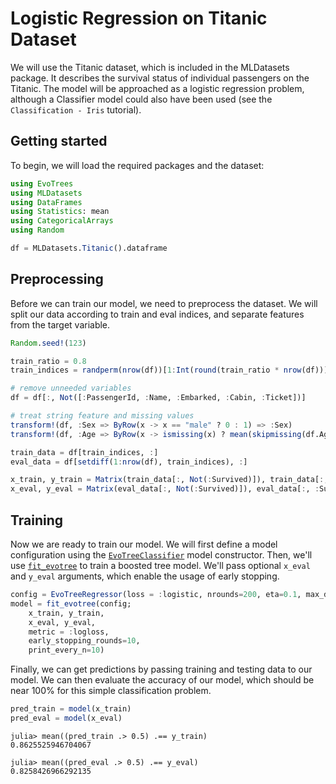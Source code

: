 # Logistic Regression on Titanic Dataset

We will use the Titanic dataset, which is included in the MLDatasets package. It describes the survival status of individual passengers on the Titanic. The model will be approached as a logistic regression problem, although a Classifier model could also have been used (see the `Classification - Iris` tutorial). 

## Getting started

To begin, we will load the required packages and the dataset:

```julia
using EvoTrees
using MLDatasets
using DataFrames
using Statistics: mean
using CategoricalArrays
using Random

df = MLDatasets.Titanic().dataframe
```

## Preprocessing

Before we can train our model, we need to preprocess the dataset. We will split our data according to train and eval indices, and separate features from the target variable.

```julia
Random.seed!(123)

train_ratio = 0.8
train_indices = randperm(nrow(df))[1:Int(round(train_ratio * nrow(df)))]

# remove unneeded variables
df = df[:, Not([:PassengerId, :Name, :Embarked, :Cabin, :Ticket])]

# treat string feature and missing values
transform!(df, :Sex => ByRow(x -> x == "male" ? 0 : 1) => :Sex)
transform!(df, :Age => ByRow(x -> ismissing(x) ? mean(skipmissing(df.Age)) : x) => :Age)

train_data = df[train_indices, :]
eval_data = df[setdiff(1:nrow(df), train_indices), :]

x_train, y_train = Matrix(train_data[:, Not(:Survived)]), train_data[:, :Survived]
x_eval, y_eval = Matrix(eval_data[:, Not(:Survived)]), eval_data[:, :Survived]
```

## Training

Now we are ready to train our model. We will first define a model configuration using the [`EvoTreeClassifier`](@ref) model constructor. 
Then, we'll use [`fit_evotree`](@ref) to train a boosted tree model. We'll pass optional `x_eval` and `y_eval` arguments, which enable the usage of early stopping. 

```julia
config = EvoTreeRegressor(loss = :logistic, nrounds=200, eta=0.1, max_depth=5, rowsample = 0.6, colsample = 0.9)
model = fit_evotree(config;
    x_train, y_train,
    x_eval, y_eval,
    metric = :logloss,
    early_stopping_rounds=10,
    print_every_n=10)
```

Finally, we can get predictions by passing training and testing data to our model. We can then evaluate the accuracy of our model, which should be near 100% for this simple classification problem. 

```julia
pred_train = model(x_train)
pred_eval = model(x_eval)
```

```julia-repl
julia> mean((pred_train .> 0.5) .== y_train)
0.8625525946704067

julia> mean((pred_eval .> 0.5) .== y_eval)
0.8258426966292135
```
